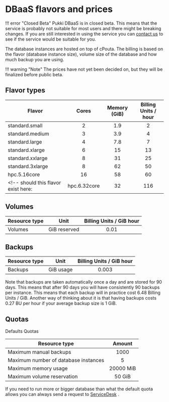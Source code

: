 # DBaaS flavors and prices

!!! error "Closed Beta"
    Pukki DBaaS is in closed beta. This means that the service is probably not suitable for most users
    and there might be breaking changes. If you are still interested in using the service you can
    [contact us](../../support/contact.md) to see if the service would be suitable for you.

The database instances are hosted on top of cPouta. The billing is based on the flavor (database instance size), volume size of the database and how much backup you are using.

!!! warning "Note"
    The prices have not yet been decided on, but they will be finalized before public beta.

## Flavor types

| Flavor | Cores | Memory (GiB) | Billing Units / hour |
|--- |:---:|:---:|:---:|
| standard.small   | 2 | 1.9  | 2 |
| standard.medium  | 3 | 3.9 | 4 |
| standard.large   | 4 | 7.8 | 7 |
| standard.xlarge  | 6 | 15  | 13 |
| standard.xxlarge | 8 | 31  | 25 |
| standard.3xlarge | 8 | 62  | 50 |
| hpc.5.16core    | 16 | 58  | 60 |
<!-- should this flavor exist here: | hpc.6.32core    | 32 | 116 | 120 | -->
<!--- We should probably remove standard.3xlarge in favor of supporting hpc.5.16core -->


## Volumes

| Resource type | Unit | Billing Units / GiB hour |
|--- |:---:|:---:|
| Volumes | GiB reserved | 0.01 |




## Backups
| Resource type | Unit | Billing Units / GiB hour |
|--- |:---:|:---:|
| Backups | GiB usage | 0.003 |


Note that backups are taken automatically once a day and are stored for 90 days. This means that
after 90 days you will have consistently 90 backups per instance. This means that each backup
will in practice cost 6.48 Billing Units / GiB. Another way of thinking about it is that having
backups costs 0.27 BU per hour if your average backup size is 1 GiB.


## Quotas

Defaults Quotas

| Resource type | Amount |
|--- |:---:|
| Maximum manual backups               | 1000      |
| Maximum number of database instances  | 5         |
| Maximum memory usage                 | 20000 MiB |
| Maximum volume reservation           | 50 GiB    |

If you need to run more or bigger database than what the default quota allows you can always send a
request to [ServiceDesk](mailto:servicedesk@csc.fi) .
